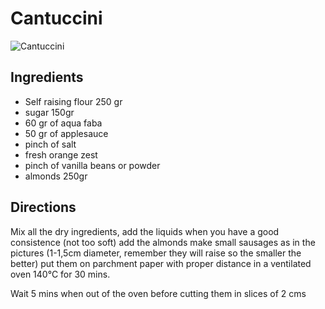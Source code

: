 # Cantuccini

![Cantuccini](/recipes/content/images/cantuccini.jpeg)

## Ingredients

- Self raising flour 250 gr
- sugar 150gr
- 60 gr of aqua faba
- 50 gr of applesauce
- pinch of salt
- fresh orange zest
- pinch of vanilla beans or powder
- almonds 250gr

## Directions

Mix all the dry ingredients, add the liquids when you have a good consistence (not too soft) add the almonds make small sausages as in the pictures (1-1,5cm diameter, remember they will raise so the smaller the better) put them on parchment paper with proper distance in a ventilated oven 140°C  for 30 mins.

Wait 5 mins when out of the oven before cutting them in slices of 2 cms
